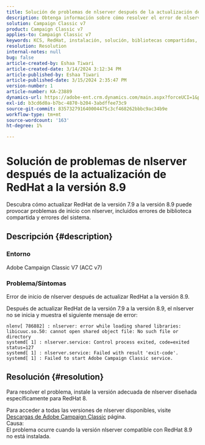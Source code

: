 ```yaml
---
title: Solución de problemas de nlserver después de la actualización de RedHat a la versión 8.9
description: Obtenga información sobre cómo resolver el error de nlserver después de la actualización de RedHat a la versión 8.9, incluidos los errores de biblioteca compartida y los problemas del servicio de Adobe Campaign Classic.
solution: Campaign Classic v7
product: Campaign Classic v7
applies-to: Campaign Classic v7
keywords: KCS, RedHat, instalación, solución, bibliotecas compartidas, versión 7.9, versión 8.9, actualización, nlserver, código de salida
resolution: Resolution
internal-notes: null
bug: false
article-created-by: Eshaa Tiwari
article-created-date: 3/14/2024 3:12:34 PM
article-published-by: Eshaa Tiwari
article-published-date: 3/15/2024 2:35:47 PM
version-number: 1
article-number: KA-23889
dynamics-url: https://adobe-ent.crm.dynamics.com/main.aspx?forceUCI=1&pagetype=entityrecord&etn=knowledgearticle&id=ff036546-15e2-ee11-904c-6045bd03c412
exl-id: b3cd6d0a-b7bc-4870-b204-3abdffee73c9
source-git-commit: 835732791640004475c3cf468262bbbc9ac34b9e
workflow-type: tm+mt
source-wordcount: '163'
ht-degree: 1%

---
```


# Solución de problemas de nlserver después de la actualización de RedHat a la versión 8.9


Descubra cómo actualizar RedHat de la versión 7.9 a la versión 8.9 puede provocar problemas de inicio con nlserver, incluidos errores de biblioteca compartida y errores del sistema.

## Descripción {#description}


### Entorno

Adobe Campaign Classic V7 (ACC v7)

### Problema/Síntomas

Error de inicio de nlserver después de actualizar RedHat a la versión 8.9.

Después de actualizar RedHat de la versión 7.9 a la versión 8.9, el nlserver no se inicia y muestra el siguiente mensaje de error:


```
nlenv[ 786882] : nlserver: error while loading shared libraries: libicuuc.so.50: cannot open shared object file: No such file or directory
systemd[ 1] : nlserver.service: Control process exited, code=exited status=127
systemd[ 1] : nlserver.service: Failed with result 'exit-code'.
systemd[ 1] : Failed to start Adobe Campaign Classic service.
```





## Resolución {#resolution}


Para resolver el problema, instale la versión adecuada de nlserver diseñada específicamente para RedHat 8.

Para acceder a todas las versiones de nlserver disponibles, visite [Descargas de Adobe Campaign Classic](https://experience.adobe.com/#/downloads/content/software-distribution/en/campaign.html) página.
<br>Causa: <br>
El problema ocurre cuando la versión nlserver compatible con RedHat 8.9 no está instalada.
